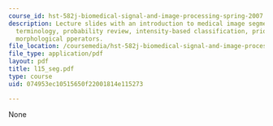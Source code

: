 ```yaml
---
course_id: hst-582j-biomedical-signal-and-image-processing-spring-2007
description: Lecture slides with an introduction to medical image segmentation, applications,
  terminology, probability review, intensity-based classification, prior models, and
  morphological pperators.
file_location: /coursemedia/hst-582j-biomedical-signal-and-image-processing-spring-2007/074953ec10515650f22001814e115273_l15_seg.pdf
file_type: application/pdf
layout: pdf
title: l15_seg.pdf
type: course
uid: 074953ec10515650f22001814e115273

---
```

None